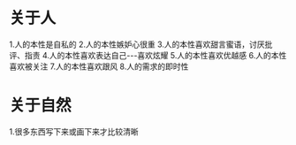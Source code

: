 # 关于人
1.人的本性是自私的
2.人的本性嫉妒心很重
3.人的本性喜欢甜言蜜语，讨厌批评、指责
4.人的本性喜欢表达自己---喜欢炫耀
5.人的本性喜欢优越感
6.人的本性喜欢被关注
7.人的本性喜欢跟风
8.人的需求的即时性

# 关于自然
1.很多东西写下来或画下来才比较清晰

